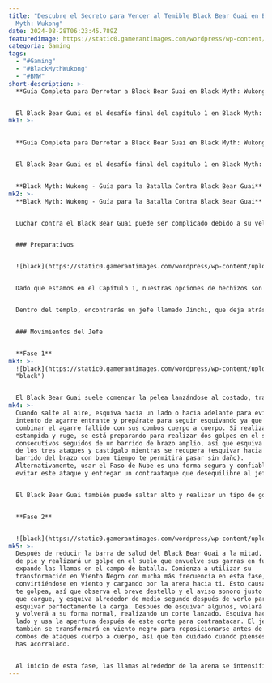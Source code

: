 ```yaml
---
title: "Descubre el Secreto para Vencer al Temible Black Bear Guai en Black
  Myth: Wukong"
date: 2024-08-28T06:23:45.789Z
featuredimage: https://static0.gamerantimages.com/wordpress/wp-content/uploads/2024/08/black-myth-wukong-how-to-beat-black-bear-guai.jpg?q=49&fit=crop&w=1100&h=618&dpr=2
categoria: Gaming
tags:
  - "#Gaming"
  - "#BlackMythWukong"
  - "#BMW"
short-description: >-
  **Guía Completa para Derrotar a Black Bear Guai en Black Myth: Wukong**


  El Black Bear Guai es el desafío final del capítulo 1 en Black Myth: Wukong. En su forma verdadera, el Rey del Viento Negro, el Black Bear Guai es un enorme oso con el poder de controlar las llamas y que conserva los ataques de viento negro
mk1: >-
  

  **Guía Completa para Derrotar a Black Bear Guai en Black Myth: Wukong**


  El Black Bear Guai es el desafío final del capítulo 1 en Black Myth: Wukong. En su forma verdadera, el Rey del Viento Negro, el Black Bear Guai es un enorme oso con el poder de controlar las llamas y que conserva los ataques de viento negro de su forma anterior. Se enfrentará al Destinado en la cima de la montaña, en un último esfuerzo por proteger el Relic que se encuentra allí.


  **Black Myth: Wukong - Guía para la Batalla Contra Black Bear Guai**
mk2: >-
  **Black Myth: Wukong - Guía para la Batalla Contra Black Bear Guai**


  Luchar contra el Black Bear Guai puede ser complicado debido a su velocidad engañosa y al entorno peligroso. Secciones del suelo están en llamas, causando daño y encendiendo al Destinado si pisa sobre el fuego. Esta guía te ayudará a entender los patrones de ataque del Black Bear Guai y a sugerir estrategias para derrotarlo.


  ### Preparativos


  ![black](https://static0.gamerantimages.com/wordpress/wp-content/uploads/2024/08/black-myth-wukong_ancient-guanyin-temple.jpg?q=70&fit=crop&w=1500&dpr=1 "black")


  Dado que estamos en el Capítulo 1, nuestras opciones de hechizos son limitadas, y carecemos de bebidas y pociones alternativas. Sin embargo, hay algunas preparaciones que podemos hacer para facilitar esta pelea. El paso más importante es acceder a una sección secreta de la Montaña del Viento Negro. A lo largo de la montaña hay tres campanas que, al ser tocadas, conceden al Destinado acceso a una zona secreta llamada "Templo de Guanyin Antiguo".


  Dentro del templo, encontrarás un jefe llamado Jinchi, que deja atrás la Capa a Prueba de Fuego al ser derrotado. Esta capa otorga inmunidad al daño del terreno cubierto de lava, mejora tu resistencia al fuego y concede inmunidad a la quema, además de regenerar tu enfoque cuando se activa. Usar esta capa de manera eficaz puede facilitar enormemente la batalla contra el jefe.


  ### Movimientos del Jefe


  **Fase 1**
mk3: >-
  ![black](https://static0.gamerantimages.com/wordpress/wp-content/uploads/2024/08/black-myth-wukong_black-bear-guai_phase-1.jpg?q=70&fit=crop&w=1500&dpr=1
  "black")


  El Black Bear Guai suele comenzar la pelea lanzándose al costado, transformándose en viento negro. Mantén un ojo en él, ya que reaparecerá brevemente y luego cargará hacia ti, convirtiéndose en viento durante la carga para volverse más difícil de leer. Mantén la calma y esquiva justo después de que reaparezca, cuando te ataque con sus garras. Cuando esté a corta distancia, Black Bear Guai tiende a usar cortes horizontales, ya sea dos rápidamente o un solo golpe seguido de un golpe en el suelo. Esquiva a través de sus ataques siempre que sea posible y asesta algunos golpes después del golpe en el suelo.
mk4: >-
  Cuando salte al aire, esquiva hacia un lado o hacia adelante para evitar un
  intento de agarre entrante y prepárate para seguir esquivando ya que puede
  combinar el agarre fallido con sus combos cuerpo a cuerpo. Si realiza una
  estampida y ruge, se está preparando para realizar dos golpes en el suelo
  consecutivos seguidos de un barrido de brazo amplio, así que esquiva a través
  de los tres ataques y castígalo mientras se recupera (esquivar hacia el
  barrido del brazo con buen tiempo te permitirá pasar sin daño).
  Alternativamente, usar el Paso de Nube es una forma segura y confiable de
  evitar este ataque y entregar un contraataque que desequilibre al jefe.


  El Black Bear Guai también puede saltar alto y realizar un tipo de golpe de codo, usualmente cuando estás detrás de él. Esquiva este golpe, y quedará expuesto a contraataques por un momento mientras se reincorpora.


  **Fase 2**


  ![black](https://static0.gamerantimages.com/wordpress/wp-content/uploads/2024/08/black-myth-wukong_black-bear-guai.jpg?q=70&fit=crop&w=1500&dpr=1 "black")
mk5: >-
  Después de reducir la barra de salud del Black Bear Guai a la mitad, se pondrá
  de pie y realizará un golpe en el suelo que envuelve sus garras en fuego y
  expande las llamas en el campo de batalla. Comienza a utilizar su
  transformación en Viento Negro con mucha más frecuencia en esta fase,
  convirtiéndose en viento y cargando por la arena hacia ti. Esto causa daño si
  te golpea, así que observa el breve destello y el aviso sonoro justo antes de
  que cargue, y esquiva alrededor de medio segundo después de verlo para
  esquivar perfectamente la carga. Después de esquivar algunos, volará hacia ti
  y volverá a su forma normal, realizando un corte lanzado. Esquiva hacia un
  lado y usa la apertura después de este corte para contraatacar. El jefe
  también se transformará en viento negro para reposicionarse antes de usar
  combos de ataques cuerpo a cuerpo, así que ten cuidado cuando pienses que lo
  has acorralado.


  Al inicio de esta fase, las llamas alrededor de la arena se intensificarán antes de expandirse para cubrir más del suelo, así que deberías usar la Capa a Prueba de Fuego para ganar inmunidad a la quema y darte más libertad para maniobrar. Todos los combos del Black Bear Guai de la primera fase ahora están imbuidos de llamas, y sus ataques de golpe en el suelo causarán explosiones de fuego que pueden golpearte desde una corta distancia, por lo que es más importante que nunca cronometrar tus esquivas y elegir tus momentos al atacar.
---
```

